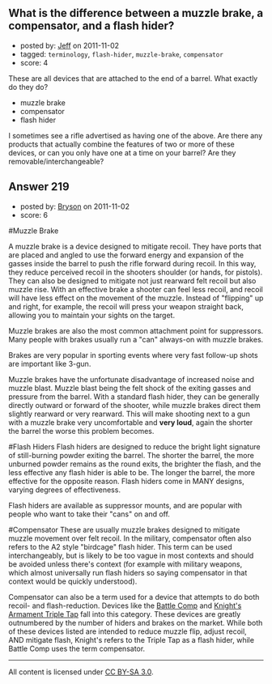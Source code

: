 ## What is the difference between a muzzle brake, a compensator, and a flash hider?

- posted by: [Jeff](https://stackexchange.com/users/-1/85-jeff) on 2011-11-02
- tagged: `terminology`, `flash-hider`, `muzzle-brake`, `compensator`
- score: 4

These are all devices that are attached to the end of a barrel.  What exactly do they do?

* muzzle brake
* compensator
* flash hider

I sometimes see a rifle advertised as having one of the above.  Are there any products that actually combine the features of two or more of these devices, or can you only have one at a time on your barrel?  Are they removable/interchangeable?


## Answer 219

- posted by: [Bryson](https://stackexchange.com/users/-1/32-bryson) on 2011-11-02
- score: 6

#Muzzle Brake

A muzzle brake is a device designed to mitigate recoil. They have ports that are placed and angled to use the forward energy and expansion of the gasses inside the barrel to push the rifle forward during recoil. In this way, they reduce perceived recoil in the shooters shoulder (or hands, for pistols). They can also be designed to mitigate not just rearward felt recoil but also muzzle rise. With an effective brake a shooter can feel less recoil, and recoil will have less effect on the movement of the muzzle. Instead of "flipping" up and right, for example, the recoil will press your weapon straight back, allowing you to maintain your sights on the target.

Muzzle brakes are also the most common attachment point for suppressors. Many people with brakes usually run a "can" always-on with muzzle brakes.

Brakes are very popular in sporting events where very fast follow-up shots are important like 3-gun.

Muzzle brakes have the unfortunate disadvantage of increased noise and muzzle blast. Muzzle blast being the felt shock of the exiting gasses and pressure from the barrel. With a standard flash hider, they can be generally directly outward or forward of the shooter, while muzzle brakes direct them slightly rearward or very rearward. This will make shooting next to a gun with a muzzle brake very uncomfortable and <strong>very loud</strong>, again the shorter the barrel the worse this problem becomes.

#Flash Hiders
Flash hiders are designed to reduce the bright light signature of still-burning powder exiting the barrel. The shorter the barrel, the more unburned powder remains as the round exits, the brighter the flash, and the less effective any flash hider is able to be. The longer the barrel, the more effective for the opposite reason. Flash hiders come in MANY designs, varying degrees of effectiveness. 

Flash hiders are available as suppressor mounts, and are popular with people who want to take their "cans" on and off.

#Compensator
These are usually muzzle brakes designed to mitigate muzzle movement over felt recoil. In the military, compensator often also refers to the A2 style "birdcage" flash hider. This term can be used interchangeably, but is likely to be too vague in most contexts and should be avoided unless there's context (for example with military weapons, which almost universally run flash hiders so saying compensator in that context would be quickly understood).

Compensator can also be a term used for a device that attempts to do both recoil- and flash-reduction. Devices like the <a href="http://battlecomp.com">Battle Comp</a> and <a href="http://www.knightarmco.com/mod_weapons_4.htm">Knight's Armament Triple Tap</a> fall into this category. These devices are greatly outnumbered by the number of hiders and brakes on the market. While both of these devices listed are intended to reduce muzzle flip, adjust recoil, AND mitigate flash, Knight's refers to the Triple Tap as a flash hider, while Battle Comp uses the term compensator.



---

All content is licensed under [CC BY-SA 3.0](https://creativecommons.org/licenses/by-sa/3.0/).
